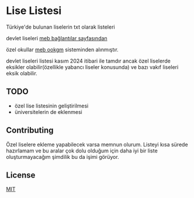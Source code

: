 # Lise Listesi

Türkiye'de bulunan liselerin txt olarak listeleri

devlet liseleri [meb bağlantılar sayfasından](https://www.meb.gov.tr/baglantilar/okullar/index.php)

özel okullar [meb ookgm](https://ookgm.meb.gov.tr/kurumlar.php) sisteminden alınmıştır.

devlet liseleri listesi kasım 2024 itibari ile tamdır ancak özel liselerde eksikler olabilir(özellikle yabancı liseler konusunda) ve bazı vakıf liseleri eksik olabilir.

## TODO

 - özel lise listesinin geliştirilmesi 
- üniversitelerin de eklenmesi

## Contributing

Özel liselere ekleme yapabilecek varsa memnun olurum. Listeyi kısa sürede hazırlamam ve bu aralar çok dolu olduğum için daha iyi bir liste oluşturmayacağım şimdilik bu da işimi görüyor.


## License

[MIT](https://choosealicense.com/licenses/mit/)
